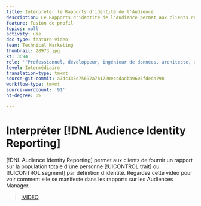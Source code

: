 ```yaml
---
title: Interpréter le Rapports d'identité de l'Audience
description: Le Rapports d'identité de l'Audience permet aux clients de fournir un rapport sur la population totale d'un trait ou d'un segment par personne ou par foyer. Regardez cette vidéo pour voir comment elle se manifeste dans les rapports sur les Audiences Manager.
feature: Fusion de profil
topics: null
activity: use
doc-type: feature video
team: Technical Marketing
thumbnail: 28973.jpg
kt: 3694
role: '"Professionnel, développeur, ingénieur de données, architecte, architecte de données, administrateur, responsable"'
level: Intermédiaire
translation-type: tm+mt
source-git-commit: a7dc335e75697a7b1720eccdadbb9605fdeda798
workflow-type: tm+mt
source-wordcount: '91'
ht-degree: 0%

---
```



# Interpréter [!DNL Audience Identity Reporting]

[!DNL Audience Identity Reporting] permet aux clients de fournir un rapport sur la population totale d&#39;une personne  [!UICONTROL trait] ou  [!UICONTROL segment] par définition d&#39;identité. Regardez cette vidéo pour voir comment elle se manifeste dans les rapports sur les Audiences Manager.

>[!VIDEO](https://video.tv.adobe.com/v/28973/?quality=12)
